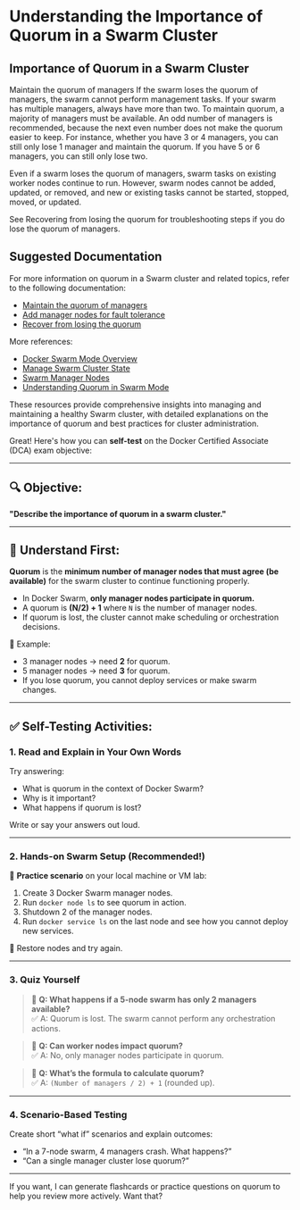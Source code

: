 # Understanding the Importance of Quorum in a Swarm Cluster

## Importance of Quorum in a Swarm Cluster

Maintain the quorum of managers
If the swarm loses the quorum of managers, the swarm cannot perform management tasks. If your swarm has multiple managers, always have more than two. To maintain quorum, a majority of managers must be available. An odd number of managers is recommended, because the next even number does not make the quorum easier to keep. For instance, whether you have 3 or 4 managers, you can still only lose 1 manager and maintain the quorum. If you have 5 or 6 managers, you can still only lose two.

Even if a swarm loses the quorum of managers, swarm tasks on existing worker nodes continue to run. However, swarm nodes cannot be added, updated, or removed, and new or existing tasks cannot be started, stopped, moved, or updated.

See Recovering from losing the quorum for troubleshooting steps if you do lose the quorum of managers.
## Suggested Documentation

For more information on quorum in a Swarm cluster and related topics, refer to the following documentation:
- [Maintain the quorum of managers](https://docs.docker.com/engine/swarm/admin_guide/#maintain-the-quorum-of-managers)
- [Add manager nodes for fault tolerance](https://docs.docker.com/engine/swarm/admin_guide/#add-manager-nodes-for-fault-tolerance)
- [Recover from losing the quorum](https://docs.docker.com/engine/swarm/admin_guide/#recover-from-losing-the-quorum)

More references:  
- [Docker Swarm Mode Overview](https://docs.docker.com/engine/swarm/)
- [Manage Swarm Cluster State](https://docs.docker.com/engine/swarm/admin_guide/)
- [Swarm Manager Nodes](https://docs.docker.com/engine/swarm/how-swarm-mode-works/nodes/)
- [Understanding Quorum in Swarm Mode](https://docs.docker.com/engine/swarm/how-swarm-mode-works/nodes/#maintain-quorum)

These resources provide comprehensive insights into managing and maintaining a healthy Swarm cluster, with detailed explanations on the importance of quorum and best practices for cluster administration.


Great! Here's how you can **self-test** on the Docker Certified Associate (DCA) exam objective:

---

## 🔍 Objective:
**"Describe the importance of quorum in a swarm cluster."**

---

## 🧠 Understand First:
**Quorum** is the **minimum number of manager nodes that must agree (be available)** for the swarm cluster to continue functioning properly.

- In Docker Swarm, **only manager nodes participate in quorum.**
- A quorum is **(N/2) + 1** where `N` is the number of manager nodes.
- If quorum is lost, the cluster cannot make scheduling or orchestration decisions.

🧠 Example:
- 3 manager nodes → need **2** for quorum.
- 5 manager nodes → need **3** for quorum.
- If you lose quorum, you cannot deploy services or make swarm changes.

---

## ✅ Self-Testing Activities:

### 1. **Read and Explain in Your Own Words**
Try answering:
- What is quorum in the context of Docker Swarm?
- Why is it important?
- What happens if quorum is lost?

Write or say your answers out loud.

---

### 2. **Hands-on Swarm Setup (Recommended!)**
🧪 **Practice scenario** on your local machine or VM lab:
1. Create 3 Docker Swarm manager nodes.
2. Run `docker node ls` to see quorum in action.
3. Shutdown 2 of the manager nodes.
4. Run `docker service ls` on the last node and see how you cannot deploy new services.

🔁 Restore nodes and try again.

---

### 3. **Quiz Yourself**

> 📝 **Q: What happens if a 5-node swarm has only 2 managers available?**  
> ✅ A: Quorum is lost. The swarm cannot perform any orchestration actions.

> 📝 **Q: Can worker nodes impact quorum?**  
> ✅ A: No, only manager nodes participate in quorum.

> 📝 **Q: What’s the formula to calculate quorum?**  
> ✅ A: `(Number of managers / 2) + 1` (rounded up).

---

### 4. **Scenario-Based Testing**
Create short “what if” scenarios and explain outcomes:
- “In a 7-node swarm, 4 managers crash. What happens?”
- “Can a single manager cluster lose quorum?”

---

If you want, I can generate flashcards or practice questions on quorum to help you review more actively. Want that?
